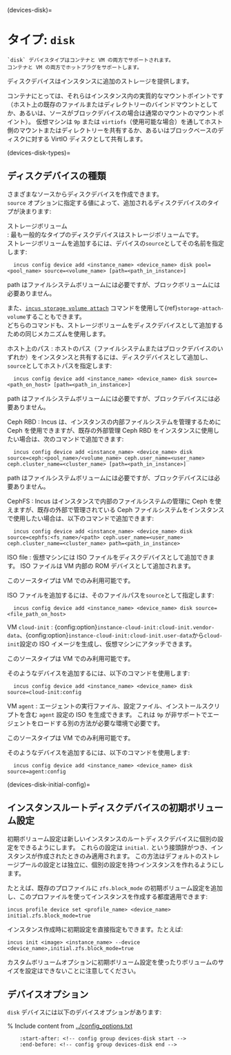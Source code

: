 (devices-disk)=
# タイプ: `disk`

```{note}
`disk` デバイスタイプはコンテナと VM の両方でサポートされます。
コンテナと VM の両方でホットプラグをサポートします。
```

ディスクデバイスはインスタンスに追加のストレージを提供します。

コンテナにとっては、それらはインスタンス内の実質的なマウントポイントです（ホスト上の既存のファイルまたはディレクトリーのバインドマウントとしてか、あるいは、ソースがブロックデバイスの場合は通常のマウントのマウントポイント）。
仮想マシンは `9p` または `virtiofs`（使用可能な場合）を通してホスト側のマウントまたはディレクトリーを共有するか、あるいはブロックベースのディスクに対する VirtIO ディスクとして共有します。

(devices-disk-types)=
##  ディスクデバイスの種類

さまざまなソースからディスクデバイスを作成できます。  
`source` オプションに指定する値によって、追加されるディスクデバイスのタイプが決まります:

ストレージボリューム  
: 最も一般的なタイプのディスクデバイスはストレージボリュームです。  
  ストレージボリュームを追加するには、デバイスの`source`としてその名前を指定します:

      incus config device add <instance_name> <device_name> disk pool=<pool_name> source=<volume_name> [path=<path_in_instance>]

  path はファイルシステムボリュームには必要ですが、ブロックボリュームには必要ありません。

  また、[`incus storage volume attach`](incus_storage_volume_attach.md) コマンドを使用して{ref}`storage-attach-volume`することもできます。  
  どちらのコマンドも、ストレージボリュームをディスクデバイスとして追加するための同じメカニズムを使用します。

ホスト上のパス
: ホストのパス（ファイルシステムまたはブロックデバイスのいずれか）をインスタンスと共有するには、ディスクデバイスとして追加し、`source`としてホストパスを指定します:

      incus config device add <instance_name> <device_name> disk source=<path_on_host> [path=<path_in_instance>]

  path はファイルシステムボリュームには必要ですが、ブロックデバイスには必要ありません。

Ceph RBD
: Incus は、インスタンスの内部ファイルシステムを管理するために Ceph を使用できますが、既存の外部管理 Ceph RBD をインスタンスに使用したい場合は、次のコマンドで追加できます:

      incus config device add <instance_name> <device_name> disk source=ceph:<pool_name>/<volume_name> ceph.user_name=<user_name> ceph.cluster_name=<cluster_name> [path=<path_in_instance>]

  path はファイルシステムボリュームには必要ですが、ブロックデバイスには必要ありません。

CephFS
: Incus はインスタンスで内部のファイルシステムの管理に Ceph を使えますが、既存の外部で管理されている Ceph ファイルシステムをインスタンスで使用したい場合は、以下のコマンドで追加できます:

      incus config device add <instance_name> <device_name> disk source=cephfs:<fs_name>/<path> ceph.user_name=<user_name> ceph.cluster_name=<cluster_name> path=<path_in_instance>

ISO file
: 仮想マシンには ISO ファイルをディスクデバイスとして追加できます。
  ISO ファイルは VM 内部の ROM デバイスとして追加されます。

  このソースタイプは VM でのみ利用可能です。

  ISO ファイルを追加するには、そのファイルパスを`source`として指定します:

      incus config device add <instance_name> <device_name> disk source=<file_path_on_host>

VM `cloud-init`
: {config:option}`instance-cloud-init:cloud-init.vendor-data`、{config:option}`instance-cloud-init:cloud-init.user-data`から`cloud-init`設定の ISO イメージを生成し、仮想マシンにアタッチできます。

  このソースタイプは VM でのみ利用可能です。

  そのようなデバイスを追加するには、以下のコマンドを使用します:

      incus config device add <instance_name> <device_name> disk source=cloud-init:config

VM `agent`
: エージェントの実行ファイル、設定ファイル、インストールスクリプトを含む `agent` 設定の ISO を生成できます。
  これは `9p` が非サポートでエージェントをロードする別の方法が必要な環境で必要です。

  このソースタイプは VM でのみ利用可能です。

  そのようなデバイスを追加するには、以下のコマンドを使用します:

      incus config device add <instance_name> <device_name> disk source=agent:config

(devices-disk-initial-config)=
## インスタンスルートディスクデバイスの初期ボリューム設定

初期ボリューム設定は新しいインスタンスのルートディスクデバイスに個別の設定をできるようにします。
これらの設定は `initial.` という接頭辞がつき、インスタンスが作成されたときのみ適用されます。
この方法はデフォルトのストレージプールの設定とは独立に、個別の設定を持つインスタンスを作れるようにします。

たとえば、既存のプロファイルに `zfs.block_mode` の初期ボリューム設定を追加し、このプロファイルを使ってインスタンスを作成する都度適用できます:

    incus profile device set <profile_name> <device_name> initial.zfs.block_mode=true

インスタンス作成時に初期設定を直接指定もできます。たとえば:

    incus init <image> <instance_name> --device <device_name>,initial.zfs.block_mode=true

カスタムボリュームオプションに初期ボリューム設定を使ったりボリュームのサイズを設定はできないことに注意してください。

## デバイスオプション

`disk` デバイスには以下のデバイスオプションがあります:

% Include content from [../config_options.txt](../config_options.txt)
```{include} ../config_options.txt
    :start-after: <!-- config group devices-disk start -->
    :end-before: <!-- config group devices-disk end -->
```
